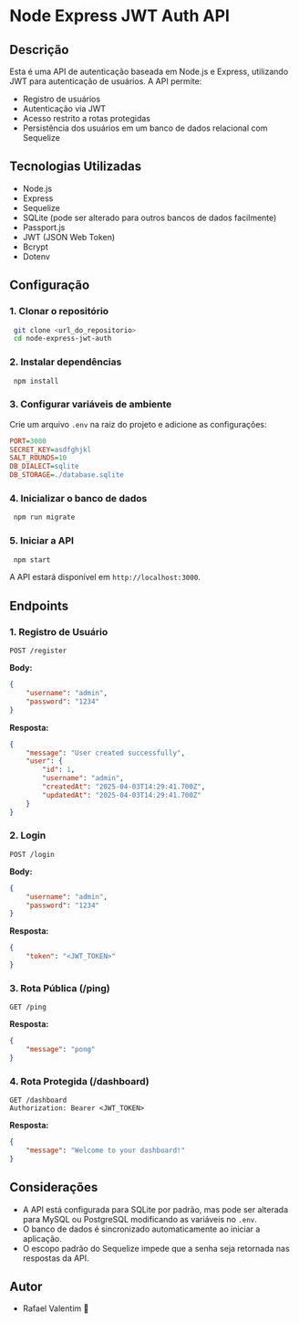 # Node Express JWT Auth API

## Descrição
Esta é uma API de autenticação baseada em Node.js e Express, utilizando JWT para autenticação de usuários. A API permite:
- Registro de usuários
- Autenticação via JWT
- Acesso restrito a rotas protegidas
- Persistência dos usuários em um banco de dados relacional com Sequelize

## Tecnologias Utilizadas
- Node.js
- Express
- Sequelize
- SQLite (pode ser alterado para outros bancos de dados facilmente)
- Passport.js
- JWT (JSON Web Token)
- Bcrypt
- Dotenv

## Configuração

### 1. Clonar o repositório
```sh
 git clone <url_do_repositorio>
 cd node-express-jwt-auth
```

### 2. Instalar dependências
```sh
 npm install
```

### 3. Configurar variáveis de ambiente
Crie um arquivo `.env` na raiz do projeto e adicione as configurações:
```ini
PORT=3000
SECRET_KEY=asdfghjkl
SALT_ROUNDS=10
DB_DIALECT=sqlite
DB_STORAGE=./database.sqlite
```

### 4. Inicializar o banco de dados
```sh
 npm run migrate
```

### 5. Iniciar a API
```sh
 npm start
```

A API estará disponível em `http://localhost:3000`.

## Endpoints

### 1. Registro de Usuário
```http
POST /register
```
**Body:**
```json
{
    "username": "admin",
    "password": "1234"
}
```
**Resposta:**
```json
{
    "message": "User created successfully",
    "user": {
        "id": 1,
        "username": "admin",
        "createdAt": "2025-04-03T14:29:41.700Z",
        "updatedAt": "2025-04-03T14:29:41.700Z"
    }
}
```

### 2. Login
```http
POST /login
```
**Body:**
```json
{
    "username": "admin",
    "password": "1234"
}
```
**Resposta:**
```json
{
    "token": "<JWT_TOKEN>"
}
```

### 3. Rota Pública (/ping)
```http
GET /ping
```
**Resposta:**
```json
{
    "message": "pong"
}
```

### 4. Rota Protegida (/dashboard)
```http
GET /dashboard
Authorization: Bearer <JWT_TOKEN>
```
**Resposta:**
```json
{
    "message": "Welcome to your dashboard!"
}
```

## Considerações
- A API está configurada para SQLite por padrão, mas pode ser alterada para MySQL ou PostgreSQL modificando as variáveis no `.env`.
- O banco de dados é sincronizado automaticamente ao iniciar a aplicação.
- O escopo padrão do Sequelize impede que a senha seja retornada nas respostas da API.

## Autor
- Rafael Valentim 🚀

